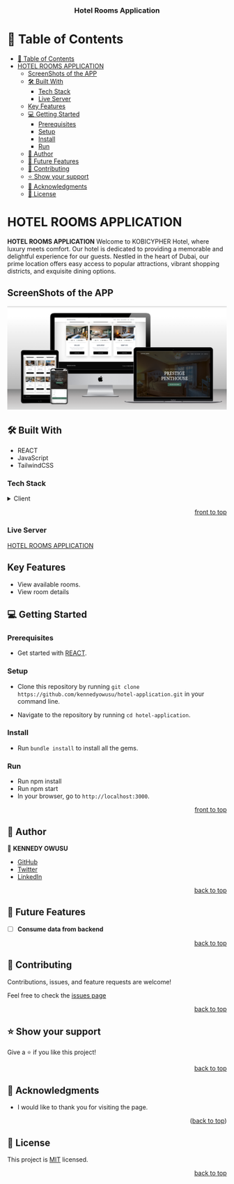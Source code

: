 <a name="readme-top"></a>

<div align="center">
  <h3><b>Hotel Rooms Application</b></h3>
</div>
<!-- TABLE OF CONTENTS -->

# 📗 Table of Contents

- [📗 Table of Contents](#-table-of-contents)
- [HOTEL ROOMS APPLICATION ](#hotel-rooms-application-)
  - [ScreenShots of the APP](#screenshots-of-the-app)
  - [🛠 Built With ](#-built-with-)
    - [Tech Stack ](#tech-stack-)
    - [Live Server ](#live-server-)
  - [Key Features ](#key-features-)
  - [💻 Getting Started ](#-getting-started-)
    - [Prerequisites](#prerequisites)
    - [Setup](#setup)
    - [Install](#install)
    - [Run](#run)
  - [👥 Author ](#-author-)
  - [🔭 Future Features ](#-future-features-)
  - [🤝 Contributing ](#-contributing-)
  - [⭐️ Show your support ](#️-show-your-support-)
  - [🙏 Acknowledgments ](#-acknowledgments-)
  - [📝 License ](#-license-)

<!-- PROJECT DESCRIPTION -->

# HOTEL ROOMS APPLICATION <a name="about-project"></a>

**HOTEL ROOMS APPLICATION** Welcome to KOBICYPHER Hotel, where luxury meets comfort. Our hotel is dedicated to providing a memorable and delightful experience for our guests. Nestled in the heart of Dubai, our prime location offers easy access to popular attractions, vibrant shopping districts, and exquisite dining options.

## ScreenShots of the APP

![User Interface](./src//assets/ui/hotel.png)

## 🛠 Built With <a name="built-with">

  <ul>
      <li>REACT </li>
      <li>JavaScript</li>
      <li>TailwindCSS</li>
  </ul>
</a>

### Tech Stack <a name="tech-stack"></a>

<details>
  <summary>Client</summary>
    <li><a href="https://github.com/kennedyowusu/hotel-application.git">FRONTEND</a><li>
</details>

<p align="right"><a href="#readme-top">front to top</a></p>

### Live Server <a name="live-server"><a>

[HOTEL ROOMS APPLICATION](https://hotel-application.vercel.app/)
<!-- Key Features -->

## Key Features <a name="key-features"></a>

- View available rooms.
- View room details
<!-- GETTING STARTED -->

## 💻 Getting Started <a name="getting-started"></a>

### Prerequisites

- Get started with [REACT](https://guides.rubyonrails.org/getting_started.html).

### Setup

- Clone this repository by running `git clone https://github.com/kennedyowusu/hotel-application.git` in your command line.

- Navigate to the repository by running `cd hotel-application`.

### Install

- Run `bundle install` to install all the gems.

### Run

- Run npm install
- Run npm start
- In your browser, go to `http://localhost:3000`.

<p align="right"><a href="#readme-top">front to top</a></p>

## 👥 Author <a name="authors"></a>

👤 **KENNEDY OWUSU**

- [GitHub](https://github.com/kennedyowusu)
- [Twitter](https://twitter.com/_iamkobby)
- [LinkedIn](www.linkedin.com/in/kennedy-owusu)

<p align="right"><a href="#readme-top">back to top</a></p>

<!-- FUTURE FEATURES -->

## 🔭 Future Features <a name="future-features"></a>

- [ ] **Consume data from backend**

<p align="right"><a href="#readme-top">back to top</a></p>

<!-- CONTRIBUTING -->

## 🤝 Contributing <a name="contributing"></a>

Contributions, issues, and feature requests are welcome!

Feel free to check the [issues page](https://github.com/kennedyowusu/hotel-application.git/issues)

<p align="right"><a href="#readme-top">back to top</a></p>

<!-- SUPPORT -->

## ⭐️ Show your support <a name="support"></a>

Give a ⭐️ if you like this project!

<p align="right"><a href="#readme-top">back to top</a></p>

## 🙏 Acknowledgments <a name="acknowledgements"></a>

- I would like to thank you for visiting the page.

<p align="right">(<a href="#readme-top">back to top</a>)</p>
<!-- LICENSE -->

## 📝 License <a name="license"></a>

This project is [MIT](./LICENSE) licensed.

<p align="right"><a href="#readme-top">back to top</a></p>
